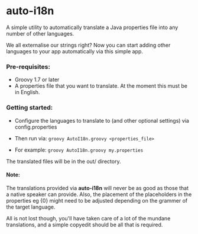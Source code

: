 # auto-i18n


A simple utility to automatically translate a Java properties file into any number of other languages. 

We all externalise our strings right? Now you can start adding other languages to your app automatically via
this simple app.

### Pre-requisites:

* Groovy 1.7 or later
* A properties file that you want to translate. At the moment this must be in English.

### Getting started:


* Configure the languages to translate to (and other optional settings) via config.properties
* Then run via:
  `groovy AutoI18n.groovy <properties_file>`

* For example:
  `groovy AutoI18n.groovy my.properties`

The translated files will be in the out/ directory.

#### Note:

The translations provided via <strong>auto-i18n</strong> will never be as good as those that a native speaker can provide. 
Also, the placement of the placeholders in the properties eg {0} might need to be adjusted depending on the grammer of the target language.

All is not lost though, you'll have taken care of a lot of the mundane translations, and a simple copyedit should be all that is required.
